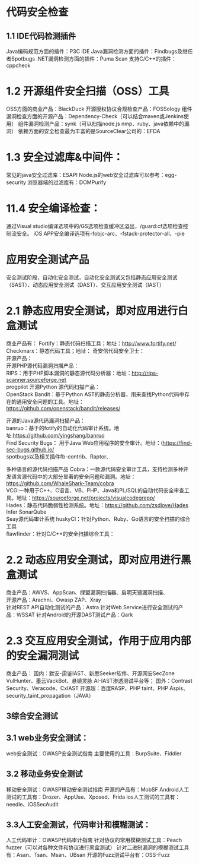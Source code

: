 # 代码安全检查
## 1.1 IDE代码检测插件  
Java编码规范方面的插件：P3C IDE
Java漏洞检测方面的插件：Findbugs及继任者Spotbugs
.NET漏洞检测方面的插件：Puma Scan
支持C/C++的插件：cppcheck

# 1.2 开源组件安全扫描（OSS）工具  
OSS方面的商业产品：BlackDuck
开源授权协议合规检查产品：FOSSology
组件漏洞检查方面的开源产品：Dependency-Check（可以结合maven或Jenkins使用）
组件漏洞检测产品：synk（可以扫描node.js nmp、ruby、java依赖中的漏洞）
依赖方面的安全检查最为丰富的是SourceClear公司的：EFDA

# 1.3 安全过滤库&中间件：
常见的java安全过滤库：ESAPI
Node.js的web安全过滤库可以参考：egg-security
浏览器端的过滤库有：DOMPurify

# 11.4 安全编译检查：
通过Visual studio编译选项中的/GS选项检查缓冲区溢出，/guard:cf选项检查控制流安全。
iOS APP安全编译选项有-fobjc-arc、-fstack-protector-all、-pie

# 应用安全测试产品
安全测试阶段，自动化安全测试，自动化安全测试又包括静态应用安全测试（SAST）、动态应用安全测试（DAST）、交互应用安全测试（IAST）  
# 2.1 静态应用安全测试，即对应用进行白盒测试    
商业产品有：
Fortify：静态代码扫描工具；地址：http://www.fortify.net/
Checkmarx：静态代码工具；地址：
奇安信代码安全卫士：  
开源产品：  
开源PHP源代码漏洞扫描产品：  
RIPS：用于PHP脚本漏洞的静态源代码分析器：地址：http://rips-scanner.sourceforge.net   
progpilot 
开源Python 源代码扫描产品：  
OpenStack Bandit：基于Python AST的静态分析器，用来查找Python代码中存在的通用安全问题的工具。地址：https://github.com/openstack/bandit/releases/   

开源的Java源代码漏洞扫描产品：  
banruo：基于的fotify的自动化代码审计系统。地址:https://github.com/yingshang/banruo   
Find Security Bugs： 用于Java Web应用程序的安全审计。地址：(https://find-sec-bugs.github.io/  
spotbugs以及相关插件fb-contrib、Raptor、

多种语言的源代码扫描产品
Cobra：一款源代码安全审计工具，支持检测多种开发语言源代码中的大部分显著的安全问题和漏洞。地址：https://github.com/WhaleShark-Team/cobra      
VCG:一种用于C++、C语言、VB、PHP、Java和PL/SQL的自动代码安全审查工具。地址：https://sourceforge.net/projects/visualcodegrepp/   
Hades：静态代码脆弱性检测系统。地址：https://github.com/zsdlove/Hades 
Infer
SonarQube  
Seay源代码审计系统
huskyCI：针对Python、Ruby、Go语言的安全扫描的综合工具     
flawfinder：针对C/C++的安全扫描综合工具：     


# 2.2 动态应用安全测试，即对应用进行黑盒测试   
商业产品：AWVS、AppScan、绿盟漏洞扫描器、启明天镜漏洞扫描、   
开源产品：Arachni、Owasp ZAP、Xray  
针对REST API自动化测试的产品：Astra
针对Web Service进行安全测试的产品：WSSAT
针对Android的开源DAST测试产品：Qark

# 2.3 交互应用安全测试，作用于应用内部的安全漏洞测试   
商业产品：
国内：默安-雳鉴IAST、新思Seeker软件、开源网安SecZone VulHunter、墨云VackBot、悬镜灵脉 AI-IAST渗透测试平台等；
国外：Contrast Security、Veracode、CxIAST
开源超：百度RASP、PHP taint、PHP Aspis、security_taint_propagation（JAVA）

## 3综合安全测试
## 3.1 web业务安全测试：
web安全测试：OWASP安全测试指南
主要使用的工具：BurpSuite、Fiddler
## 3.2 移动业务安全测试
移动安全测试：OWASP移动安全测试指南
开源的产品有：MobSF
Android人工测试的工具有：Drozer、AppUse、Xposed、Frida
ios人工测试的工具有：needle、iOSSecAudit

## 3.3人工安全测试，代码审计和模糊测试：
人工代码审计：OWASP代码审计指南
针对协议的常用模糊测试工具：Peach fuzzer（可以对各种文件和协议进行黑盒测试）
针对二进制漏洞的模糊测试工具有：Asan、Tsan、Msan、UBsan
开源的Fuzz测试平台有：OSS-Fuzz
